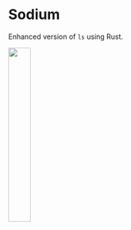 # Sodium

Enhanced version of `ls` using Rust.

<img src="https://static.ayukmr.com/repos/sodium/1.png" width="30%">
